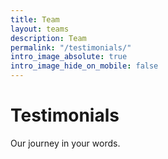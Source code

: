 ```yaml
---
title: Team
layout: teams
description: Team
permalink: "/testimonials/"
intro_image_absolute: true
intro_image_hide_on_mobile: false
---
```


# Testimonials

Our journey in your words.
